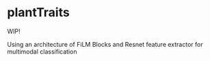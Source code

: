 # plantTraits
WIP!

Using an architecture of FiLM Blocks and Resnet feature extractor for multimodal classification
